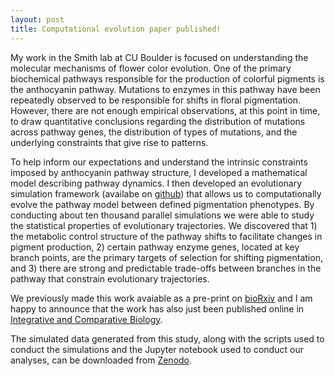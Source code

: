 ```yaml
---
layout: post
title: Computational evolution paper published!
---
```


My work in the Smith lab at CU Boulder is focused on understanding the molecular mechanisms of flower color evolution. One of the primary biochemical pathways responsible for the production of colorful pigments is the anthocyanin pathway. Mutations to enzymes in this pathway have been repeatedly observed to be responsible for shifts in floral pigmentation. However, there are not enough empirical observations, at this point in time, to draw quantitative conclusions regarding the distribution of mutations across pathway genes, the distribution of types of mutations, and the underlying constraints that give rise to patterns. 

To help inform our expectations and understand the intrinsic constraints imposed by anthocyanin pathway structure, I developed a mathematical model describing pathway dynamics. I then developed an evolutionary simulation framework (availabe on [github](https://github.com/lcwheeler/enzo)) that allows us to computationally evolve the pathway model between defined pigmentation phenotypes. By conducting about ten thousand parallel simulations we were able to study the statistical properties of evolutionary trajectories. We discovered that 1) the metabolic control structure of the pathway shifts to facilitate changes in pigment production, 2) certain pathway enzyme genes, located at key branch points, are the primary targets of selection for shifting pigmentation, and 3) there are strong and predictable trade-offs between branches in the pathway that constrain evolutionary trajectories. 

We previously made this work avaiable as a pre-print on [bioRxiv](https://www.biorxiv.org/content/early/2019/01/03/511089) and I am happy to announce that the work has also just been published online in [Integrative and Comparative Biology](https://academic.oup.com/icb/advance-article/doi/10.1093/icb/icz049/5497801?guestAccessKey=6d4d5dc9-52b6-4a41-8789-0e90597a0816). 

The simulated data generated from this study, along with the scripts used to conduct the simulations and the Jupyter notebook used to conduct our analyses, can be downloaded from [Zenodo](https://zenodo.org/record/2611739#.XObgzt-YU8p). 

